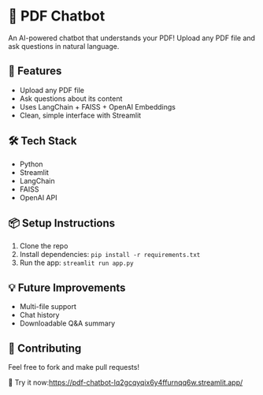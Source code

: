 # 📄 PDF Chatbot

An AI-powered chatbot that understands your PDF! Upload any PDF file and ask questions in natural language.

## 🚀 Features
- Upload any PDF file
- Ask questions about its content
- Uses LangChain + FAISS + OpenAI Embeddings
- Clean, simple interface with Streamlit



## 🛠️ Tech Stack
- Python
- Streamlit
- LangChain
- FAISS
- OpenAI API

## 📦 Setup Instructions
1. Clone the repo
2. Install dependencies: `pip install -r requirements.txt`
3. Run the app: `streamlit run app.py`

## 💡 Future Improvements
- Multi-file support
- Chat history
- Downloadable Q&A summary

## 🤝 Contributing
Feel free to fork and make pull requests!

🚀 Try it now:https://pdf-chatbot-lq2gcqyqix6y4ffurnqq6w.streamlit.app/

